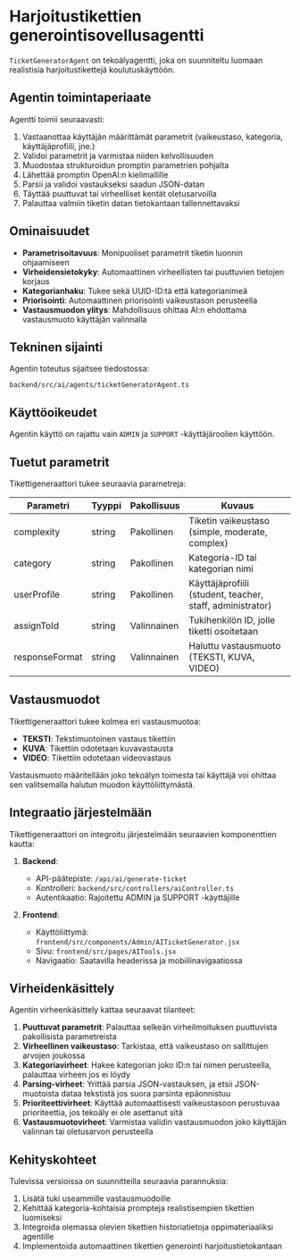 # Harjoitustikettien generointisovellusagentti

`TicketGeneratorAgent` on tekoälyagentti, joka on suunniteltu luomaan realistisia harjoitustikettejä koulutuskäyttöön.

## Agentin toimintaperiaate

Agentti toimii seuraavasti:
1. Vastaanottaa käyttäjän määrittämät parametrit (vaikeustaso, kategoria, käyttäjäprofiili, jne.)
2. Validoi parametrit ja varmistaa niiden kelvollisuuden
3. Muodostaa strukturoidun promptin parametrien pohjalta
4. Lähettää promptin OpenAI:n kielimallille
5. Parsii ja validoi vastaukseksi saadun JSON-datan
6. Täyttää puuttuvat tai virheelliset kentät oletusarvoilla
7. Palauttaa valmiin tiketin datan tietokantaan tallennettavaksi

## Ominaisuudet

- **Parametrisoitavuus**: Monipuoliset parametrit tiketin luonnin ohjaamiseen
- **Virheidensietokyky**: Automaattinen virheellisten tai puuttuvien tietojen korjaus
- **Kategorianhaku**: Tukee sekä UUID-ID:tä että kategorianimeä
- **Priorisointi**: Automaattinen priorisointi vaikeustason perusteella
- **Vastausmuodon ylitys**: Mahdollisuus ohittaa AI:n ehdottama vastausmuoto käyttäjän valinnalla

## Tekninen sijainti

Agentin toteutus sijaitsee tiedostossa:
```
backend/src/ai/agents/ticketGeneratorAgent.ts
```

## Käyttöoikeudet

Agentin käyttö on rajattu vain `ADMIN` ja `SUPPORT` -käyttäjäroolien käyttöön.

## Tuetut parametrit

Tikettigeneraattori tukee seuraavia parametreja:

| Parametri | Tyyppi | Pakollisuus | Kuvaus |
|-----------|--------|-------------|--------|
| complexity | string | Pakollinen | Tiketin vaikeustaso (simple, moderate, complex) |
| category | string | Pakollinen | Kategoria-ID tai kategorian nimi |
| userProfile | string | Pakollinen | Käyttäjäprofiili (student, teacher, staff, administrator) |
| assignToId | string | Valinnainen | Tukihenkilön ID, jolle tiketti osoitetaan |
| responseFormat | string | Valinnainen | Haluttu vastausmuoto (TEKSTI, KUVA, VIDEO) |

## Vastausmuodot

Tikettigeneraattori tukee kolmea eri vastausmuotoa:
- **TEKSTI**: Tekstimuotoinen vastaus tikettiin
- **KUVA**: Tikettiin odotetaan kuvavastausta
- **VIDEO**: Tikettiin odotetaan videovastaus

Vastausmuoto määritellään joko tekoälyn toimesta tai käyttäjä voi ohittaa sen valitsemalla halutun muodon käyttöliittymästä.

## Integraatio järjestelmään

Tikettigeneraattori on integroitu järjestelmään seuraavien komponenttien kautta:

1. **Backend**:
   - API-päätepiste: `/api/ai/generate-ticket`
   - Kontrolleri: `backend/src/controllers/aiController.ts`
   - Autentikaatio: Rajoitettu ADMIN ja SUPPORT -käyttäjille

2. **Frontend**:
   - Käyttöliittymä: `frontend/src/components/Admin/AITicketGenerator.jsx`
   - Sivu: `frontend/src/pages/AITools.jsx`
   - Navigaatio: Saatavilla headerissa ja mobiilinavigaatiossa

## Virheidenkäsittely

Agentin virheenkäsittely kattaa seuraavat tilanteet:

1. **Puuttuvat parametrit**: Palauttaa selkeän virheilmoituksen puuttuvista pakollisista parametreista
2. **Virheellinen vaikeustaso**: Tarkistaa, että vaikeustaso on sallittujen arvojen joukossa
3. **Kategoriavirheet**: Hakee kategorian joko ID:n tai nimen perusteella, palauttaa virheen jos ei löydy
4. **Parsing-virheet**: Yrittää parsia JSON-vastauksen, ja etsii JSON-muotoista dataa tekstistä jos suora parsinta epäonnistuu
5. **Prioriteettivirheet**: Käyttää automaattisesti vaikeustasoon perustuvaa prioriteettia, jos tekoäly ei ole asettanut sitä
6. **Vastausmuotovirheet**: Varmistaa validin vastausmuodon joko käyttäjän valinnan tai oletusarvon perusteella

## Kehityskohteet

Tulevissa versioissa on suunnitteilla seuraavia parannuksia:

1. Lisätä tuki useammille vastausmuodoille
2. Kehittää kategoria-kohtaisia prompteja realistisempien tikettien luomiseksi
3. Integroida olemassa olevien tikettien historiatietoja oppimateriaaliksi agentille
4. Implementoida automaattinen tikettien generointi harjoitustietokantaan 